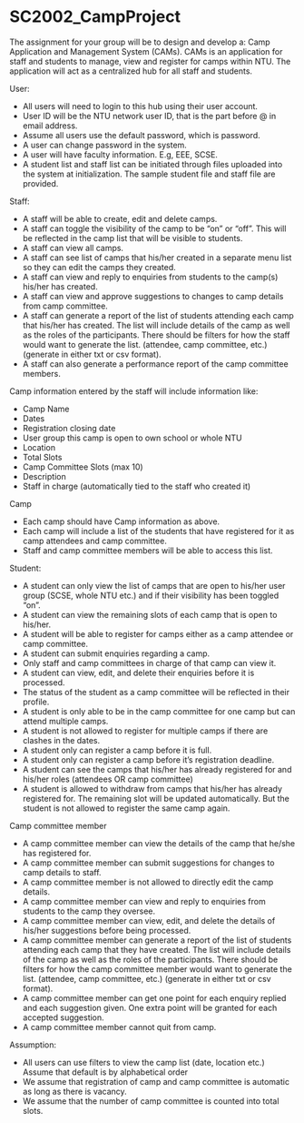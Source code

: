# SC2002_CampProject
The assignment for your group will be to design and develop a: Camp Application and Management System (CAMs). CAMs is an application for staff and students to manage, view and register for camps within NTU. The application will act as a centralized hub for all staff and  students. 

User:
- All users will need to login to this hub using their user account.
- User ID will be the NTU network user ID, that is the part before @ in email  address.
- Assume all users use the default password, which is password. 
- A user can change password in the system. 
- A user will have faculty information. E.g, EEE, SCSE. 
- A student list and staff list can be initiated through files uploaded into the system at  initialization. The sample student file and staff file are provided. 

Staff:
- A staff will be able to create, edit and delete camps.
- A staff can toggle the visibility of the camp to be “on” or “off”. This will be reflected  in the camp list that will be visible to students.
- A staff can view all camps.
- A staff can see list of camps that his/her created in a separate menu list so they can  edit the camps they created.
- A staff can view and reply to enquiries from students to the camp(s) his/her has 
created.
- A staff can view and approve suggestions to changes to camp details from camp  committee.
- A staff can generate a report of the list of students attending each camp that his/her has created. The list will include details of the camp as well as the roles of the  participants. There should be filters for how the staff would want to generate the list.  (attendee, camp committee, etc.) (generate in either txt or csv format). 
- A staff can also generate a performance report of the camp committee members.

Camp information entered by the staff will include information like:
- Camp Name
- Dates
- Registration closing date
- User group this camp is open to own school or whole NTU
- Location
- Total Slots
- Camp Committee Slots (max 10)
- Description
- Staff in charge (automatically tied to the staff who created it)

Camp
- Each camp should have Camp information as above.
- Each camp will include a list of the students that have registered for it as camp attendees and camp committee.
- Staff and camp committee members will be able to access this list.

Student:
- A student can only view the list of camps that are open to his/her user group (SCSE,  whole NTU etc.) and if their visibility has been toggled “on”.
- A student can view the remaining slots of each camp that is open to his/her.
- A student will be able to register for camps either as a camp attendee or camp  committee.
- A student can submit enquiries regarding a camp.
- Only staff and camp committees in charge of that camp can view it.
- A student can view, edit, and delete their enquiries before it is processed.
- The status of the student as a camp committee will be reflected in their profile.
- A student is only able to be in the camp committee for one camp but can attend  multiple camps.
- A student is not allowed to register for multiple camps if there are clashes in the  dates.
- A student only can register a camp before it is full.
- A student only can register a camp before it’s registration deadline.
- A student can see the camps that his/her has already registered for and his/her roles (attendees OR camp committee)
- A student is allowed to withdraw from camps that his/her has already registered for. The remaining slot will be updated automatically. But the student is not allowed to register the same camp again.

Camp committee member
- A camp committee member can view the details of the camp that he/she has registered for.
- A camp committee member can submit suggestions for changes to camp details to  staff.
- A camp committee member is not allowed to directly edit the camp details.
- A camp committee member can view and reply to enquiries from students to the  camp they oversee. 
- A camp committee member can view, edit, and delete the details of his/her  suggestions before being processed. 
- A camp committee member can generate a report of the list of students attending each camp that they have created. The list will include details of the camp as well as the roles of the participants. There should be filters for how the camp committee member would want to generate the list. (attendee, camp committee, etc.) (generate in either txt or csv format).
- A camp committee member can get one point for each enquiry replied and each  suggestion given. One extra point will be granted for each accepted suggestion.
- A camp committee member cannot quit from camp. 

Assumption:
- All users can use filters to view the camp list (date, location etc.) Assume that  default is by alphabetical order
- We assume that registration of camp and camp committee is automatic as long as there is vacancy.
- We assume that the number of camp committee is counted into total slots.  
